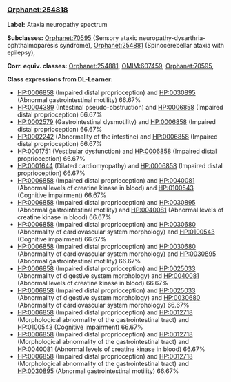 
### [Orphanet:254818](http://www.orpha.net/ORDO/Orphanet_254818)
**Label:** Ataxia neuropathy spectrum

**Subclasses:** [Orphanet:70595](http://www.orpha.net/ORDO/Orphanet_70595) (Sensory ataxic neuropathy-dysarthria-ophthalmoparesis syndrome), [Orphanet:254881](http://www.orpha.net/ORDO/Orphanet_254881) (Spinocerebellar ataxia with epilepsy), 

**Corr. equiv. classes:** [Orphanet:254881](http://www.orpha.net/ORDO/Orphanet_254881), [OMIM:607459](http://purl.obolibrary.org/obo/OMIM_607459), [Orphanet:70595](http://www.orpha.net/ORDO/Orphanet_70595), 

**Class expressions from DL-Learner:**

- [HP:0006858](http://purl.obolibrary.org/obo/HP_0006858) (Impaired distal proprioception) and [HP:0030895](http://purl.obolibrary.org/obo/HP_0030895) (Abnormal gastrointestinal motility) 66.67%
- [HP:0004389](http://purl.obolibrary.org/obo/HP_0004389) (Intestinal pseudo-obstruction) and [HP:0006858](http://purl.obolibrary.org/obo/HP_0006858) (Impaired distal proprioception) 66.67%
- [HP:0002579](http://purl.obolibrary.org/obo/HP_0002579) (Gastrointestinal dysmotility) and [HP:0006858](http://purl.obolibrary.org/obo/HP_0006858) (Impaired distal proprioception) 66.67%
- [HP:0002242](http://purl.obolibrary.org/obo/HP_0002242) (Abnormality of the intestine) and [HP:0006858](http://purl.obolibrary.org/obo/HP_0006858) (Impaired distal proprioception) 66.67%
- [HP:0001751](http://purl.obolibrary.org/obo/HP_0001751) (Vestibular dysfunction) and [HP:0006858](http://purl.obolibrary.org/obo/HP_0006858) (Impaired distal proprioception) 66.67%
- [HP:0001644](http://purl.obolibrary.org/obo/HP_0001644) (Dilated cardiomyopathy) and [HP:0006858](http://purl.obolibrary.org/obo/HP_0006858) (Impaired distal proprioception) 66.67%
- [HP:0006858](http://purl.obolibrary.org/obo/HP_0006858) (Impaired distal proprioception) and [HP:0040081](http://purl.obolibrary.org/obo/HP_0040081) (Abnormal levels of creatine kinase in blood) and [HP:0100543](http://purl.obolibrary.org/obo/HP_0100543) (Cognitive impairment) 66.67%
- [HP:0006858](http://purl.obolibrary.org/obo/HP_0006858) (Impaired distal proprioception) and [HP:0030895](http://purl.obolibrary.org/obo/HP_0030895) (Abnormal gastrointestinal motility) and [HP:0040081](http://purl.obolibrary.org/obo/HP_0040081) (Abnormal levels of creatine kinase in blood) 66.67%
- [HP:0006858](http://purl.obolibrary.org/obo/HP_0006858) (Impaired distal proprioception) and [HP:0030680](http://purl.obolibrary.org/obo/HP_0030680) (Abnormality of cardiovascular system morphology) and [HP:0100543](http://purl.obolibrary.org/obo/HP_0100543) (Cognitive impairment) 66.67%
- [HP:0006858](http://purl.obolibrary.org/obo/HP_0006858) (Impaired distal proprioception) and [HP:0030680](http://purl.obolibrary.org/obo/HP_0030680) (Abnormality of cardiovascular system morphology) and [HP:0030895](http://purl.obolibrary.org/obo/HP_0030895) (Abnormal gastrointestinal motility) 66.67%
- [HP:0006858](http://purl.obolibrary.org/obo/HP_0006858) (Impaired distal proprioception) and [HP:0025033](http://purl.obolibrary.org/obo/HP_0025033) (Abnormality of digestive system morphology) and [HP:0040081](http://purl.obolibrary.org/obo/HP_0040081) (Abnormal levels of creatine kinase in blood) 66.67%
- [HP:0006858](http://purl.obolibrary.org/obo/HP_0006858) (Impaired distal proprioception) and [HP:0025033](http://purl.obolibrary.org/obo/HP_0025033) (Abnormality of digestive system morphology) and [HP:0030680](http://purl.obolibrary.org/obo/HP_0030680) (Abnormality of cardiovascular system morphology) 66.67%
- [HP:0006858](http://purl.obolibrary.org/obo/HP_0006858) (Impaired distal proprioception) and [HP:0012718](http://purl.obolibrary.org/obo/HP_0012718) (Morphological abnormality of the gastrointestinal tract) and [HP:0100543](http://purl.obolibrary.org/obo/HP_0100543) (Cognitive impairment) 66.67%
- [HP:0006858](http://purl.obolibrary.org/obo/HP_0006858) (Impaired distal proprioception) and [HP:0012718](http://purl.obolibrary.org/obo/HP_0012718) (Morphological abnormality of the gastrointestinal tract) and [HP:0040081](http://purl.obolibrary.org/obo/HP_0040081) (Abnormal levels of creatine kinase in blood) 66.67%
- [HP:0006858](http://purl.obolibrary.org/obo/HP_0006858) (Impaired distal proprioception) and [HP:0012718](http://purl.obolibrary.org/obo/HP_0012718) (Morphological abnormality of the gastrointestinal tract) and [HP:0030895](http://purl.obolibrary.org/obo/HP_0030895) (Abnormal gastrointestinal motility) 66.67%


